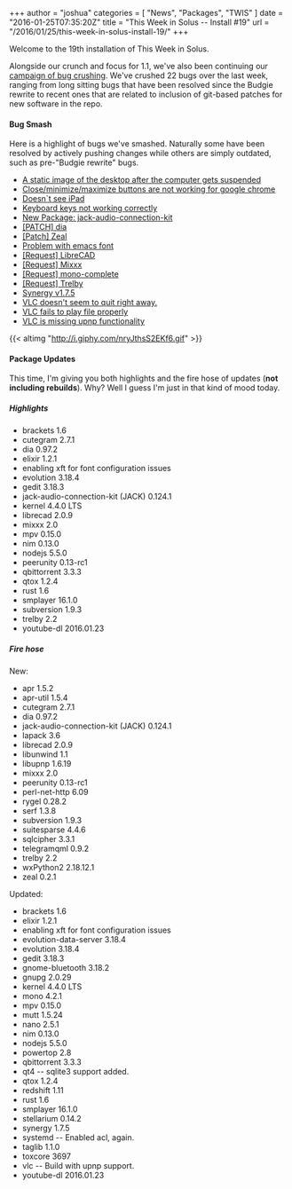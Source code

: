 +++
author = "joshua"
categories = [
"News",
"Packages",
"TWIS"
]
date =  "2016-01-25T07:35:20Z"
title = "This Week in Solus -- Install #19"
url = "/2016/01/25/this-week-in-solus-install-19/"
+++ 

Welcome to the 19th installation of This Week in Solus. 

Alongside our crunch and focus for 1.1, we've also been continuing our [campaign of bug crushing](https://plus.google.com/+Solus-Project/posts/6FPLh4WJCkf). 
We've crushed 22 bugs over the last week, ranging from long sitting bugs that have been resolved since the Budgie rewrite to recent ones that are related to inclusion of git-based patches for new software in the repo.

#### Bug Smash

Here is a highlight of bugs we've smashed. Naturally some have been resolved by actively pushing changes while others are simply outdated, such as pre-"Budgie rewrite" bugs.

- [A static image of the desktop after the computer gets suspended](https://bugs.solus-project.com/show_bug.cgi?id=250)
- [Close/minimize/maximize buttons are not working for google chrome](https://bugs.solus-project.com/show_bug.cgi?id=117)
- [Doesn`t see iPad](https://bugs.solus-project.com/show_bug.cgi?id=487)
- [Keyboard keys not working correctly](https://bugs.solus-project.com/show_bug.cgi?id=157)
- [New Package: jack-audio-connection-kit](https://bugs.solus-project.com/show_bug.cgi?id=279)
- [[PATCH] dia](https://bugs.solus-project.com/show_bug.cgi?id=503)
- [[Patch] Zeal](https://bugs.solus-project.com/show_bug.cgi?id=536)
- [Problem with emacs font](https://bugs.solus-project.com/show_bug.cgi?id=137)
- [[Request] LibreCAD](https://bugs.solus-project.com/show_bug.cgi?id=179)
- [[Request] Mixxx](https://bugs.solus-project.com/show_bug.cgi?id=330)
- [[Request] mono-complete](https://bugs.solus-project.com/show_bug.cgi?id=400)
- [[Request] Trelby](https://bugs.solus-project.com/show_bug.cgi?id=14)
- [Synergy v1.7.5](https://bugs.solus-project.com/show_bug.cgi?id=532)
- [VLC doesn't seem to quit right away.](https://bugs.solus-project.com/show_bug.cgi?id=413)
- [VLC fails to play file properly](https://bugs.solus-project.com/show_bug.cgi?id=243)
- [VLC is missing upnp functionality](https://bugs.solus-project.com/show_bug.cgi?id=529)

{{< altimg "http://i.giphy.com/nryJthsS2EKf6.gif" >}}

#### Package Updates

This time, I'm giving you both highlights and the fire hose of updates (**not including rebuilds**). Why? Well I guess I'm just in that kind of mood today.

##### Highlights

- brackets 1.6         
- cutegram 2.7.1        
- dia 0.97.2        
- elixir 1.2.1        
- enabling xft for font configuration issues        
- evolution 3.18.4        
- gedit 3.18.3        
- jack-audio-connection-kit (JACK) 0.124.1        
- kernel 4.4.0 LTS        
- librecad 2.0.9        
- mixxx 2.0        
- mpv 0.15.0        
- nim 0.13.0        
- nodejs 5.5.0        
- peerunity 0.13-rc1        
- qbittorrent 3.3.3        
- qtox 1.2.4        
- rust 1.6        
- smplayer 16.1.0        
- subversion 1.9.3        
- trelby 2.2        
- youtube-dl 2016.01.23

##### Fire hose

New: 

- apr 1.5.2            
- apr-util 1.5.4            
- cutegram 2.7.1            
- dia 0.97.2            
- jack-audio-connection-kit (JACK) 0.124.1            
- lapack 3.6            
- librecad 2.0.9            
- libunwind 1.1            
- libupnp 1.6.19            
- mixxx 2.0            
- peerunity 0.13-rc1            
- perl-net-http 6.09            
- rygel 0.28.2            
- serf 1.3.8            
- subversion 1.9.3            
- suitesparse 4.4.6            
- sqlcipher 3.3.1            
- telegramqml 0.9.2            
- trelby 2.2            
- wxPython2 2.18.12.1            
- zeal 0.2.1

Updated: 

- brackets 1.6             
- elixir 1.2.1            
- enabling xft for font configuration issues            
- evolution-data-server 3.18.4            
- evolution 3.18.4            
- gedit 3.18.3            
- gnome-bluetooth 3.18.2            
- gnupg 2.0.29            
- kernel 4.4.0 LTS            
- mono 4.2.1            
- mpv 0.15.0            
- mutt 1.5.24            
- nano 2.5.1            
- nim 0.13.0            
- nodejs 5.5.0            
- powertop 2.8            
- qbittorrent 3.3.3            
- qt4 -- sqlite3 support added.            
- qtox 1.2.4            
- redshift 1.11            
- rust 1.6            
- smplayer 16.1.0            
- stellarium 0.14.2            
- synergy 1.7.5            
- systemd -- Enabled acl, again.            
- taglib 1.1.0            
- toxcore 3697            
- vlc -- Build with upnp support.            
- youtube-dl 2016.01.23
          